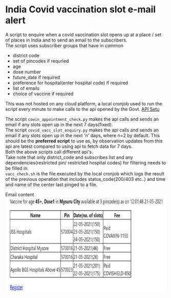 # India Covid vaccination slot e-mail alert
A script to enquire when a covid vaccination slot opens up at a place / set of places in India and to send an email to the subscribers.\
The script uses subscriber groups that have in common 
  * district code
  *  set of pincodes if requried
  *   age
  *   dose number
  *   future_date if required
  *   preference for hospital(enter hospital code) if required
  *   list of emails
  *   choice of vaccine if required
  

This was not hosted on any cloud platform, a local cronjob used to run the script every minute to make calls to the api opened by the Govt. [API Setu](https://apisetu.gov.in/public/marketplace/api/cowin)

The script <code>cowin_appointment_check.py</code> makes the api calls and sends an email if any slots open up in the next 7 days(fixed). \
The script <code>covid_vacc_slot_enquiry.py</code> makes the api calls and sends an email if any slots open up in the next 'n' days, where n=2 by default. This should be the **preferred script** to use as, by observation updates from this api are latest compared to using api to fetch data for 7 days. \
Both the above scripts call different api's.\
Take note that only district_code and subscribes list and any dependencies(restricted pin/ restricted hospital codes) for filtering needs to be filled in.\
<code>vacc_check.sh</code> is the file executed by the local cronjob which logs the result of the previous operation that includes status_code(200/403 etc..) and time and name of the center last pinged to a file.

Email content\
<img src="./covid_vacc_email_dose.png" height=300px width=600px>
